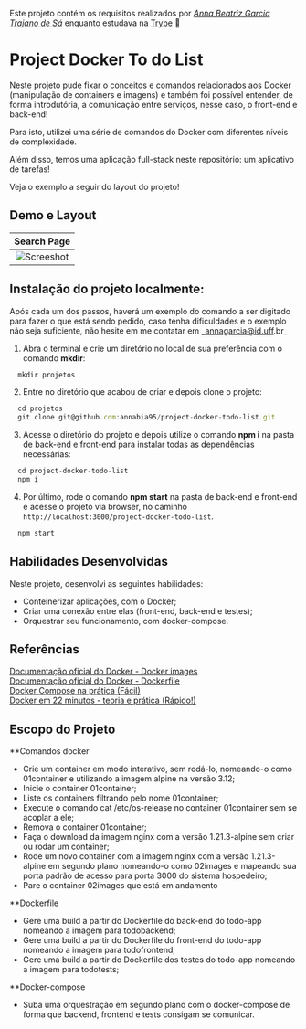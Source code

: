 Este projeto contém os requisitos realizados por _[Anna Beatriz Garcia Trajano de Sá](www.linkedin.com/in/anna-beatriz-trajano-de-sá)_ enquanto estudava na [Trybe](https://www.betrybe.com/) :rocket:

# Project Docker To do List

Neste projeto pude fixar o conceitos e comandos relacionados aos Docker (manipulação de containers e imagens) e também foi possível entender, de 
forma introdutória, a comunicação entre serviços, nesse caso, o front-end e back-end!

Para isto, utilizei uma série de comandos do Docker com diferentes níveis de complexidade.

Além disso, temos uma aplicação full-stack neste repositório: um aplicativo de tarefas!

Veja o exemplo a seguir do layout do projeto!

## Demo e Layout

Search Page             |         
:-------------------------:|
![Screeshot](img/screen_1.png)  |

 
## Instalação do projeto localmente:
 
Após cada um dos passos, haverá um exemplo do comando a ser digitado para fazer o que está sendo pedido, caso tenha dificuldades e o exemplo não seja suficiente, não hesite em me contatar em _annagarcia@id.uff.br_ 

1. Abra o terminal e crie um diretório no local de sua preferência com o comando **mkdir**:
```javascript
  mkdir projetos
```

2. Entre no diretório que acabou de criar e depois clone o projeto:
```javascript
  cd projetos
  git clone git@github.com:annabia95/project-docker-todo-list.git
```

3. Acesse o diretório do projeto e depois utilize o comando **npm i** na pasta de back-end e front-end para instalar todas as dependências necessárias:
```javascript
  cd project-docker-todo-list
  npm i
```

4. Por último, rode o comando **npm start** na pasta de back-end e front-end e acesse o projeto via browser, no caminho `http://localhost:3000/project-docker-todo-list`.

```javascript
  npm start
```

## Habilidades Desenvolvidas

Neste projeto, desenvolvi as seguintes habilidades:

 - Conteinerizar aplicações, com o Docker;
 - Criar uma conexão entre elas (front-end, back-end e testes);
 - Orquestrar seu funcionamento, com docker-compose.
 
 ## Referências
 
 [Documentação oficial do Docker - Docker images](https://docs.docker.com/engine/reference/run/)<br>
 [Documentação oficial do Docker - Dockerfile](https://docs.docker.com/engine/reference/builder/)<br>
 [Docker Compose na prática (Fácil)](https://youtu.be/HxPz3eLnXZk)<br>
 [Docker em 22 minutos - teoria e prática (Rápido!)](https://youtu.be/Kzcz-EVKBEQ)<br>
 
 
 ## Escopo do Projeto
 
 **Comandos docker
 - Crie um container em modo interativo, sem rodá-lo, nomeando-o como 01container e utilizando a imagem alpine na versão 3.12;
 - Inicie o container 01container;
 - Liste os containers filtrando pelo nome 01container;
 - Execute o comando cat /etc/os-release no container 01container sem se acoplar a ele;
 - Remova o container 01container;
 - Faça o download da imagem nginx com a versão 1.21.3-alpine sem criar ou rodar um container;
 - Rode um novo container com a imagem nginx com a versão 1.21.3-alpine em segundo plano nomeando-o como 02images e mapeando sua porta padrão de acesso para porta 3000 do sistema hospedeiro;
 - Pare o container 02images que está em andamento
 
 **Dockerfile
  - Gere uma build a partir do Dockerfile do back-end do todo-app nomeando a imagem para todobackend;
  - Gere uma build a partir do Dockerfile do front-end do todo-app nomeando a imagem para todofrontend;
  - Gere uma build a partir do Dockerfile dos testes do todo-app nomeando a imagem para todotests;
 
 **Docker-compose
  - Suba uma orquestração em segundo plano com o docker-compose de forma que backend, frontend e tests consigam se comunicar.

 
